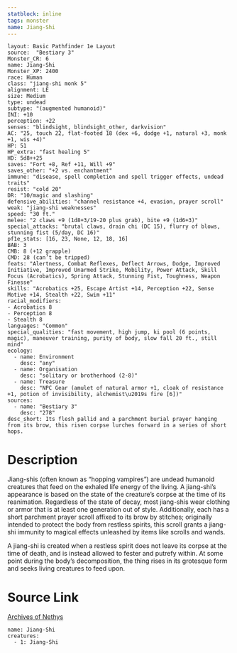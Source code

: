 ```yaml
---
statblock: inline
tags: monster
name: Jiang-Shi
---
```

```statblock
layout: Basic Pathfinder 1e Layout
source:  "Bestiary 3"
Monster_CR: 6
name: Jiang-Shi
Monster_XP: 2400
race: Human
class: "jiang-shi monk 5"
alignment: LE
size: Medium
type: undead
subtype: "(augmented humanoid)"
INI: +10
perception: +22
senses: "blindsight, blindsight_other, darkvision"
AC: "25, touch 22, flat-footed 18 (dex +6, dodge +1, natural +3, monk +1, wis +4)"
HP: 51
HP_extra: "fast healing 5"
HD: 5d8++25
saves: "Fort +8, Ref +11, Will +9"
saves_other: "+2 vs. enchantment"
immune: "disease, spell completion and spell trigger effects, undead traits"
resist: "cold 20"
DR: "10/magic and slashing"
defensive_abilities: "channel resistance +4, evasion, prayer scroll"
weak: "jiang-shi weaknesses"
speed: "30 ft."
melee: "2 claws +9 (1d8+3/19-20 plus grab), bite +9 (1d6+3)"
special_attacks: "brutal claws, drain chi (DC 15), flurry of blows, stunning fist (5/day, DC 16)"
pf1e_stats: [16, 23, None, 12, 18, 16]
BAB: 3
CMB: 8 (+12 grapple)
CMD: 28 (can’t be tripped)
feats: "Alertness, Combat Reflexes, Deflect Arrows, Dodge, Improved Initiative, Improved Unarmed Strike, Mobility, Power Attack, Skill Focus (Acrobatics), Spring Attack, Stunning Fist, Toughness, Weapon Finesse"
skills: "Acrobatics +25, Escape Artist +14, Perception +22, Sense Motive +14, Stealth +22, Swim +11"
racial_modifiers:
- Acrobatics 8
- Perception 8
- Stealth 8
languages: "Common"
special_qualities: "fast movement, high jump, ki pool (6 points, magic), maneuver training, purity of body, slow fall 20 ft., still mind"
ecology:
  - name: Environment
    desc: "any"
  - name: Organisation
    desc: "solitary or brotherhood (2-8)"
  - name: Treasure
    desc: "NPC Gear (amulet of natural armor +1, cloak of resistance +1, potion of invisibility, alchemist\u2019s fire [6])"
sources:
  - name: "Bestiary 3"
    desc: "278"
desc_short: Its flesh pallid and a parchment burial prayer hanging from its brow, this risen corpse lurches forward in a series of short hops.
```
# Description
Jiang-shis (often known as “hopping vampires”) are undead humanoid creatures that feed on the exhaled life energy of the living. A jiang-shi’s appearance is based on the state of the creature’s corpse at the time of its reanimation. Regardless of the state of decay, most jiang-shis wear clothing or armor that is at least one generation out of style. Additionally, each has a short parchment prayer scroll affixed to its brow by stitches; originally intended to protect the body from restless spirits, this scroll grants a jiang-shi immunity to magical effects unleashed by items like scrolls and wands.

A jiang-shi is created when a restless spirit does not leave its corpse at the time of death, and is instead allowed to fester and putrefy within. At some point during the body’s decomposition, the thing rises in its grotesque form and seeks living creatures to feed upon.
# Source Link
[Archives of Nethys](https://aonprd.com/MonsterDisplay.aspx?ItemName=Jiang-Shi)
```encounter-table
name: Jiang-Shi
creatures:
  - 1: Jiang-Shi
```
